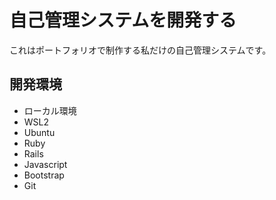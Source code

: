 # 自己管理システムを開発する

これはポートフォリオで制作する私だけの自己管理システムです。

## 開発環境

* ローカル環境
* WSL2
* Ubuntu
* Ruby
* Rails
* Javascript
* Bootstrap
* Git